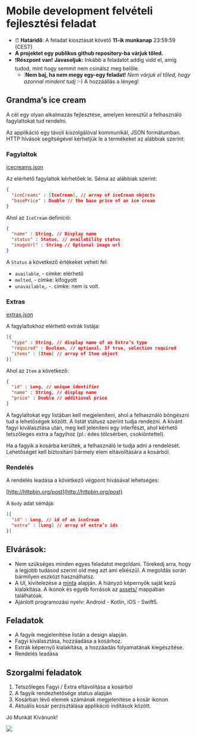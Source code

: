 # Mobile development felvételi fejlesztési feladat

* :alarm_clock: **Határidő**: A feladat kiosztását követő **11-ik munkanap** 23:59:59 (CEST)
* **A projektet egy publikus github repository-ba várjuk tőled.**
* :exclamation:**Részpont van!**
  **Javasoljuk:** Inkább a feladatot addig vidd el, amíg tudod, mint hogy semmit nem csinálsz meg belőle.
  * :grey_exclamation:**Nem baj, ha nem megy egy-egy feladat!** 
    _Nem várjuk el tőled, hogy azonnal mindent tudj_ :-) A hozzáállás a lényeg!

## Grandma’s ice cream
A cél egy olyan alkalmazás fejlesztése, amelyen keresztül a felhasználó fagylaltokat tud rendelni.

Az applikáció egy távoli kiszolgálóval kommunikál, JSON formátumban. HTTP hívások segítségével kérhetjük le a termékeket az alábbiak szerint:

### Fagylaltok
[icecreams.json](https://raw.githubusercontent.com/udemx/hr-resources/master/icecreams.json)

Az elérhető fagylaltok kérhetőek le. Séma az alábbiak szerint:

```json
{
  "iceCreams" : [IceCream], // array of iceCream objects
  "basePrice" : Double // the base price of an ice cream
}
```

Ahol az `IceCream` definíció: 

```json
{
  "name" : String, // Display name
  "status" : Status, // availability status
  "imageUrl" : String // Optional image url
}
```

A `Status` a következő értékeket veheti fel: 
  * `available`,  - címke: elérhető
  * `melted`, - címke: kifogyott
  * `unavailable`,. -. címke: nem is volt.

### Extras
[extras.json](https://raw.githubusercontent.com/udemx/hr-resources/master/extras.json)

A fagylaltokhoz elérhető extrák listája: 

```json
[{
  "type" : String, // display name of an Extra’s type
  "required" : Boolean, // optional. If true, selection required
  "items" : [Item] // array of Item object
}]
```

Ahol az `Item` a következő: 

```json
{
  "id" : Long, // unique identifier
  "name" : String, // display name
  "price" : Double // additional price
}
```

A fagylaltokat egy listában kell megjeleníteni, ahol a felhasználó böngészni tud a lehetőségek között. A listát státusz szerint tudja rendezni. A kívánt fagyi kiválasztása után, meg kell jeleníteni egy interfészt, ahol kérhető tetszőleges extra a fagyihoz (pl.: édes tölcsérben, csokiöntettel).

Ha a fagyik a kosárba kerültek, a felhasználó le tudja adni a rendelését. Lehetőséget kell biztosítani bármely elem eltávolítására a kosárból.

### Rendelés
A rendelés leadása a következő végpont hívásával lehetséges:

[http://httpbin.org/post](http://httpbin.org/post)

A `Body` adat sémája: 

```json
[{
  "id" : Long, // id of an iceCream
  "extra" : [Long] // array of extra’s ids
}]
```

## Elvárások:
  * Nem szükséges minden egyes feladatot megoldani. Törekedj arra, hogy a legjobb tudásod szerint old meg azt ami elkészül. A megoldás során bármilyen eszközt használhatsz.
  * A UI, kivitelezése a [minta](grandmas-homemade-ice-cream.pdf) alapján. A hiányzó képernyők saját kezű kialakítása. A ikonok és egyéb források az [assets/](assets/) mappában találhatóak.
  * Ajánlott programozási nyelv: Android - Kotlin, iOS - Swift5.

## Feladatok
  * A fagyik megjelenítése listán a design alapján.
  * Fagyi kiválasztása, hozzáadása a kosárhoz.
  * Extrák képernyő kialakítása, a hozzáadás folyamatának kiegészítése. 
  * Rendelés leadása

## Szorgalmi feladatok
  1. Tetszőleges Fagyi / Extra eltávolítása a kosárból
  2. A fagyik rendezhetősége status alapján
  3. Kosárban lévő elemek számának megjelenítése a kosár ikonon
  4. Aktuális kosár perzisztálása applikáció indítások között.

Jó Munkát Kívánunk!

![](https://raw.githubusercontent.com/udemx/hr-resources/master/images/bud.jpg)

